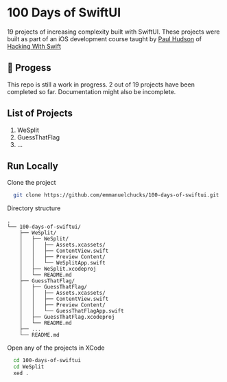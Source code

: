 # 100 Days of SwiftUI 

19 projects of increasing complexity built with SwiftUI. These projects were built as part of an iOS development course taught by [Paul Hudson](https://twitter.com/twostraws) of [Hacking With Swift](https://hackingwithswift.com)

## 🚧 Progess
This repo is still a work in progress. 2 out of 19 projects have been completed so far. Documentation might also be incomplete.

## List of Projects

1. WeSplit
2. GuessThatFlag
3. ...

## Run Locally

Clone the project

```bash
  git clone https://github.com/emmanuelchucks/100-days-of-swiftui.git
```

Directory structure

```
.
└── 100-days-of-swiftui/
    ├── WeSplit/
    │   ├── WeSplit/
    │   │   ├── Assets.xcassets/
    │   │   ├── ContentView.swift
    │   │   ├── Preview Content/
    │   │   └── WeSplitApp.swift
    │   ├── WeSplit.xcodeproj
    │   └── README.md
    ├── GuessThatFlag/
    │   ├── GuessThatFlag/
    │   │   ├── Assets.xcassets/
    │   │   ├── ContentView.swift
    │   │   ├── Preview Content/
    │   │   └── GuessThatFlagApp.swift
    │   ├── GuessThatFlag.xcodeproj
    │   └── README.md
    ├── ...
    └── README.md
```

Open any of the projects in XCode

```bash
  cd 100-days-of-swiftui
  cd WeSplit
  xed .
```
